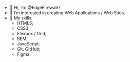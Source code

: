 - 👋 Hi, I’m @EdgeFirewalk!
- 👀 I’m interested in creating Web Applications / Web Sites.
- 🌱 My skills:
    * HTML5;
    * CSS3; <!-- (SCSS, Bootstrap) -->
    * Flexbox / Grid;
    * BEM;
    * JavaScript; <!-- (ES6) -->
    <!-- * Vue 3 (Vue Router); -->
    <!-- * Pinia -->
    <!-- * REST API; -->
    <!-- * Webpack, Babel -->
    <!-- * npm -->
    * Git, GitHub;
    * Figma.
<!-- - 💞️ I’d like to collaborate on ###
- 📫 How to reach me: thedinsorpaswer2@mail.ru -->
